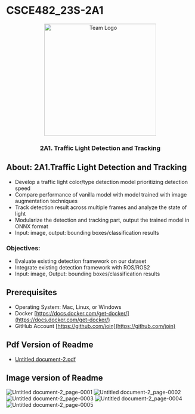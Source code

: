 # CSCE482_23S-2A1

<!-- ## Team: 2A1. Traffic Object/Lane Detection -->

<!-- <img src="logo.png" alt="Team Logo" width="25%" height="auto"> -->

<p align="center">
  <a>
    <img src="Reports/Assets/logo.png" alt="Team Logo" width="300" height="auto">
  </a>
  <h3 align="center">2A1. Traffic Light Detection and Tracking</h3>
  <!-- <p align="center">
    Mini Description Here...
  </p> -->
</p>

## About: 2A1.Traffic Light Detection and Tracking
* Develop a traffic light color/type detection model prioritizing detection speed
* Compare performance of vanilla model with model trained with image augmentation techniques
* Track detection result across multiple frames and analyze the state of light
* Modularize the detection and tracking part, output the trained model in ONNX format
* Input: image, output: bounding boxes/classification results

### Objectives: 
* Evaluate existing detection framework on our dataset
* Integrate existing detection framework with ROS/ROS2
* Input: image, Output: bounding boxes/classification results


## Prerequisites
* Operating System: Mac, Linux, or Windows
* Docker [https://docs.docker.com/get-docker/](https://docs.docker.com/get-docker/)
* GitHub Account [https://github.com/join](https://github.com/join)

## Pdf Version of Readme
* [Untitled document-2.pdf](https://github.com/tamu-edu-students/CSCE482_23S-2A1/files/11409169/Untitled.document-2.pdf)

## Image version of Readme
![Untitled document-2_page-0001](https://user-images.githubusercontent.com/90003817/236539184-b17b367e-9244-4818-9585-b745af046131.jpg)
![Untitled document-2_page-0002](https://user-images.githubusercontent.com/90003817/236539191-4a056783-42e0-4fde-9438-5a0387e381b9.jpg)
![Untitled document-2_page-0003](https://user-images.githubusercontent.com/90003817/236539196-59fc07d4-8ac3-465f-977c-34cf8d1ad337.jpg)
![Untitled document-2_page-0004](https://user-images.githubusercontent.com/90003817/236539200-93d326b2-9c5b-4d5a-b311-c402e5da42f3.jpg)
![Untitled document-2_page-0005](https://user-images.githubusercontent.com/90003817/236539201-10aafae7-9f69-4cee-a9ad-8b90f99df174.jpg)


